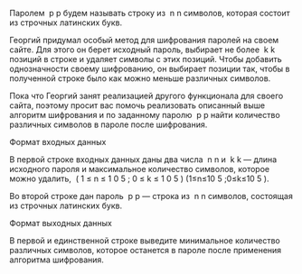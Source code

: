Паролем ﻿
p
p﻿ будем называть строку из ﻿
n
n﻿ символов, которая состоит из строчных латинских букв.

Георгий придумал особый метод для шифрования паролей на своем сайте. Для этого он берет исходный пароль, выбирает не более ﻿
k
k﻿ позиций в строке и удаляет символы с этих позиций. Чтобы добавить однозначности своему шифрованию, он выбирает позиции так, чтобы в полученной строке было как можно меньше различных символов.

Пока что Георгий занят реализацией другого функционала для своего сайта, поэтому просит вас помочь реализовать описанный выше алгоритм шифрования и по заданному паролю ﻿
p
p﻿ найти количество различных символов в пароле после шифрования.

Формат входных данных

В первой строке входных данных даны два числа ﻿
n
n﻿ и ﻿
k
k﻿ — длина исходного пароля и максимальное количество символов, которое можно удалить, ﻿
(
1
≤
n
≤
1
0
5
;
0
≤
k
≤
1
0
5
)
(1≤n≤10
5
;0≤k≤10
5
)﻿.

Во второй строке дан пароль ﻿
p
p﻿ — строка из ﻿
n
n﻿ символов, состоящая из строчных латинских букв.

Формат выходных данных

В первой и единственной строке выведите минимальное количество различных символов, которое останется в пароле после применения алгоритма шифрования.